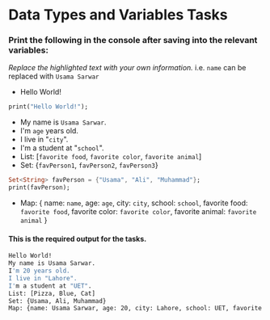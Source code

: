 # Data Types and Variables Tasks
### Print the following in the console after saving into the relevant variables:
_Replace the highlighted text with your own information._ i.e. `name` can be replaced with `Usama Sarwar`
- Hello World!
```dart
print("Hello World!");
```
- My name is `Usama Sarwar`.
- I'm `age` years old.
- I live in "`city`".
- I'm a student at "`school`".
- List: [`favorite food`, `favorite color`, `favorite animal`]
- Set: {`favPerson1`, `favPerson2`, `favPerson3`}
```dart
Set<String> favPerson = {"Usama", "Ali", "Muhammad"};
print(favPerson);
```
- Map: { name: `name`, age: `age`, city: `city`, school: `school`, favorite food: `favorite food`, favorite color: `favorite color`, favorite animal: `favorite animal` }

#### This is the required output for the tasks.
```bash
Hello World!
My name is Usama Sarwar.
I'm 20 years old.
I live in "Lahore".
I'm a student at "UET".
List: [Pizza, Blue, Cat]
Set: {Usama, Ali, Muhammad}
Map: {name: Usama Sarwar, age: 20, city: Lahore, school: UET, favorite food: Pizza, favorite color: Blue, favorite animal: Cat}
```